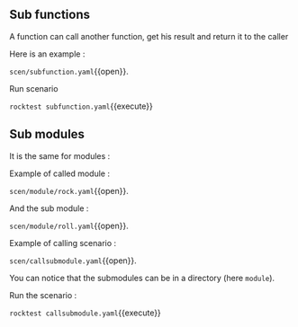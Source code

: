 ## Sub functions

A function can call another function, get his result and return it to 
the caller

Here is an example :

`scen/subfunction.yaml`{{open}}.

Run scenario

`rocktest subfunction.yaml`{{execute}}


## Sub modules

It is the same for modules :

Example of called module  :

`scen/module/rock.yaml`{{open}}.

And the sub module :

`scen/module/roll.yaml`{{open}}.

Example of calling scenario :

`scen/callsubmodule.yaml`{{open}}.

You can notice that the submodules can be in a directory (here `module`).

Run the scenario :

`rocktest callsubmodule.yaml`{{execute}}


